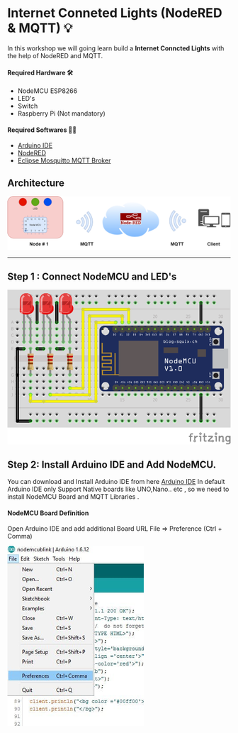 # Internet Conneted Lights  (NodeRED & MQTT) 💡

In this workshop we will going learn build a **Internet Conncted Lights** with the help of NodeRED and MQTT. 

#### Required Hardware 🛠

* NodeMCU ESP8266 
* LED's
* Switch 
* Raspberry Pi (Not mandatory)

#### Required Softwares 👨‍💻

* [Arduino IDE](https://www.arduino.cc/en/software)
* [NodeRED](https://nodered.org/)
* [Eclipse Mosquitto MQTT Broker ](https://mosquitto.org/)


## Architecture

![Architecture](src/img/architecture.png)


<hr>

## Step 1 : Connect NodeMCU and LED's

![](src/img/led_connection_bb.png)

## Step 2: Install Arduino IDE and Add NodeMCU. 

You can download and Install Arduino IDE from here [Arduino IDE](https://www.arduino.cc/en/Main/Software) In default Arduino IDE only Support Native boards like UNO,Nano.. etc , so we need to install NodeMCU Board and MQTT Libraries .

#### NodeMCU Board Definition

Open Arduino IDE and add additional Board URL File => Preference (Ctrl + Comma)

![](src/img/001.jpg)















